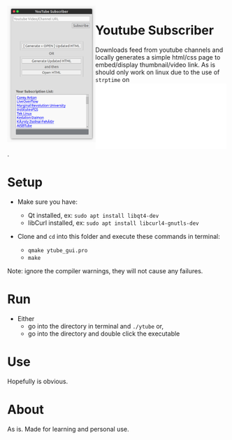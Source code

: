 <img src="./images/img_1.png" align="left" width="40%" alt="GUI demo" />

# Youtube Subscriber
Downloads feed from youtube channels and locally generates a simple html/css page to embed/display thumbnail/video link. As is should only work on linux due to the use of `strptime` on ![youtube_parser.cpp](./functions/youtube_parser.cpp).

# Setup
* Make sure you have:
	* Qt installed, ex: `sudo apt install libqt4-dev`
	* libCurl installed, ex: `sudo apt install libcurl4-gnutls-dev`

* Clone and `cd` into this folder and execute these commands in terminal:
	* `qmake ytube_gui.pro`
	* `make`

Note: ignore the compiler warnings, they will not cause any failures.

# Run
* Either
	* go into the directory in terminal and `./ytube` or,
	* go into the directory and double click the executable

# Use
Hopefully is obvious.

# About
As is. Made for learning and personal use.
